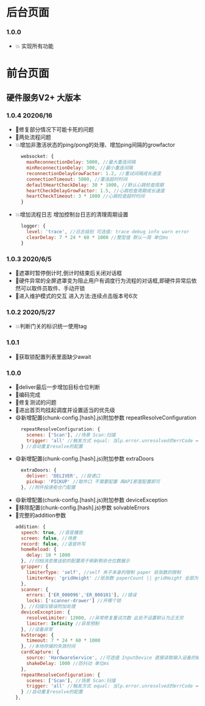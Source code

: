 # 后台页面
### 1.0.0
- 💥 实现所有功能
# 前台页面
## 硬件服务V2+ 大版本
### 1.0.4 20206/16
- 🐛修复部分情况下可能卡死的问题
- 🐛两处流程问题
- 💥增加非激活状态的ping/pong的处理、增加ping间隔的growfactor
  ```javascript
    websocket: {
      maxReconnectionDelay: 5000, //最大重连间隔
      minReconnectionDelay: 300, //最小重连间隔
      reconnectionDelayGrowFactor: 1.2, //重试间隔成长速度
      connectionTimeout: 5000, //重连超时时间
      defaultHeartCheckDelay: 30 * 1000, //默认心跳检查周期
      heartCheckDelayGrowFactor: 1.5, //心跳检查周期成长速度
      heartCheckTimeout: 3 * 1000 //心跳检查超时时间
    }
  ```
- 💥增加流程日志 增加控制台日志的清理周期设置
  ```javascript
    logger: {
      level: 'trace', //日志级别 可选值: trace debug info warn error
      clearDelay: 7 * 24 * 60 * 1000 //整型值 默认一周 单位ms
    }
  ```
### 1.0.3 2020/6/5
- 🐛遮罩时暂停倒计时,倒计时结束后关闭对话框
- 🐛硬件异常的全屏遮罩变为阻止用户有调度行为流程的对话框,即硬件异常后依然可以取件员取件、手动开锁
- 🐛进入维护模式的交互 进入方法:连续点击版本号6次
### 1.0.2 2020/5/27
- 💥判断门关的标识统一使用tag
### 1.0.1
- 🔨获取锁配置列表里面缺少await
### 1.0.0
- 🔨deliver最后一步增加目标仓位判断
- 🐛编码完成
- 🔨修复测试的问题
- 🔨进出首页均挂起调度并设置适当的优先级
- 😄新增配置(chunk-config.[hash].js)附加参数 repeatResolveConfiguration
    ````javascript
      repeatResolveConfiguration: {
        scenes: ['Scan'], //场景 Scan:扫描
        trigger: 'all' //触发方式 equal: 当lp.error.unresolved的errCode === 要解决的问题的errCode all: 只要lp.error.unresolved就触发 空:表示不处理
      } //自动重复resolve的配置
    ````
- 😄新增配置(chunk-config.[hash].js)附加参数 extraDoors
    ````javascript
      extraDoors: {
        deliver: 'DELIVER', //投递口
        pickup: 'PICKUP' //取件口 不需要配置 再API那里配置即可
      }, //附件投递柜仓门配置
    ````
- 😄新增配置(chunk-config.[hash].js)附加参数 deviceException
- 🐛移除配置(chunk-config.[hash].js)参数 solvableErrors
- 🔨完整的addition参数
  ````javascript
  addition: {
    speech: true, //语音播放
    screen: false, //场景
    record: false, //语音听写
    homeReload: {
      delay: 10 * 1000
    }, //归档消息推送前的配置用于刷新剩余仓位数展示
    gripper: {
      limiterType: 'self', //self 夹子本身的限制 paper 纸张数的限制
      limiterKey: 'gridHeight' //纸张数 paperCount || gridHeight 全部为大于的逻辑
    },
    scanner: {
      errors: ['ER_000096','ER_000101'], //错误
      locks: ['scanner-drawer'] //开哪个锁
    }, //扫描仪错误附加处理 
    deviceException: {
      resolveLimiter: 12000, //异常修复重试次数 此处不设置默认为正无穷
      limiter: Infinity //异常预制
    }, //设备异常
    kvStorage: {
      timeout: 7 * 24 * 60 * 1000
    }, //本地存储的失效时间
    cardCapture: {
      source: 'HardwareService', //可选值 InputDevice 直接读取输入设备的输入值.HardwareService 硬件服务
      shakeDelay: 1000 //防抖动 单位ms
    },
    repeatResolveConfiguration: {
      scenes: ['Scan'], //场景 Scan:扫描
      trigger: 'all' //触发方式 equal: 当lp.error.unresolved的errCode === 要解决的问题的errCode all: 只要lp.error.unresolved就触发 空:表示不处理
    } //自动重复resolve的配置
  },
  ````